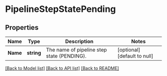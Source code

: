 # PipelineStepStatePending

## Properties
Name | Type | Description | Notes
------------ | ------------- | ------------- | -------------
**Name** | **string** | The name of pipeline step state (PENDING). | [optional] [default to null]

[[Back to Model list]](../README.md#documentation-for-models) [[Back to API list]](../README.md#documentation-for-api-endpoints) [[Back to README]](../README.md)

